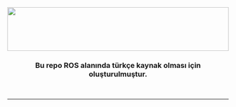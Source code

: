 <div align="center">
<img src="https://www.elektrikde.com/wp-content/uploads/2019/09/ros-nedir.jpg" align="center" style="width: 100%; height:100" />
</div>  
  

### <div align="center">Bu repo ROS alanında türkçe kaynak olması için oluşturulmuştur. </div>  

<br />

----
